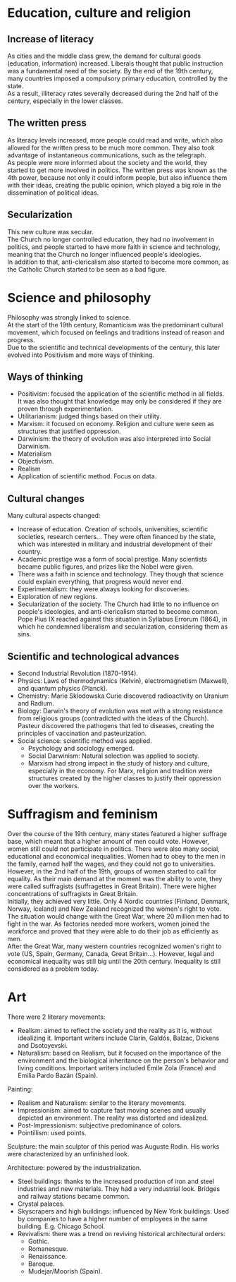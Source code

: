 # Education, culture and religion

## Increase of literacy
As cities and the middle class grew, the demand for cultural goods (education, information) increased.
Liberals thought that public instruction was a fundamental need of the society. By the end of the 19th century, many countries imposed a compulsory primary education, controlled by the state.  
As a result, illiteracy rates severally decreased during the 2nd half of the century, especially in the lower classes.

## The written press
As literacy levels increased, more people could read and write, which also allowed for the written press to be much more common. They also took advantage of instantaneous communications, such as the telegraph.  
As people were more informed about the society and the world, they started to get more involved in politics. The written press was known as the 4th power, because not only it could inform people, but also influence them with their ideas, creating the public opinion, which played a big role in the dissemination of political ideas.

## Secularization
This new culture was secular.  
The Church no longer controlled education, they had no involvement in politics, and people started to have more faith in science and technology, meaning that the Church no longer influenced people's ideologies.  
In addition to that, anti-clericalism also started to become more common, as the Catholic Church started to be seen as a bad figure.

# Science and philosophy
Philosophy was strongly linked to science.  
At the start of the 19th century, Romanticism was the predominant cultural movement, which focused on feelings and traditions instead of reason and progress.  
Due to the scientific and technical developments of the century, this later evolved into Positivism and more ways of thinking.

## Ways of thinking
- Positivism: focused the application of the scientific method in all fields. It was also thought that knowledge may only be considered if they are proven through experimentation.
- Utilitarianism: judged things based on their utility.
- Marxism: it focused on economy. Religion and culture were seen as structures that justified oppression.
- Darwinism: the theory of evolution was also interpreted into Social Darwinism.
- Materialism
- Objectivism.
- Realism
- Application of scientific method. Focus on data.

## Cultural changes
Many cultural aspects changed:
- Increase of education. Creation of schools, universities, scientific societies, research centers... They were often financed by the state, which was interested in military and industrial development of their country.
- Academic prestige was a form of social prestige. Many scientists became public figures, and prizes like the Nobel were given.
- There was a faith in science and technology. They though that science could explain everything, that progress would never end.
- Experimentalism: they were always looking for discoveries.
- Exploration of new regions.
- Secularization of the society. The Church had little to no influence on people's ideologies, and anti-clericalism started to become common. Pope Pius IX reacted against this situation in Syllabus Errorum (1864), in which he condemned liberalism and secularization, considering them as sins.

## Scientific and technological advances
- Second Industrial Revolution (1870-1914).
- Physics: Laws of thermodynamics (Kelvin), electromagnetism (Maxwell), and quantum physics (Planck).
- Chemistry: Marie Sklodowska Curie discovered radioactivity on Uranium and Radium.
- Biology: Darwin's theory of evolution was met with a strong resistance from religious groups (contradicted with the ideas of the Church). Pasteur discovered the pathogens that led to diseases, creating the principles of vaccination and pasteurization.
- Social science: scientific method was applied.
    - Psychology and sociology emerged.
    - Social Darwinism: Natural selection was applied to society.
    - Marxism had strong impact in the study of history and culture, especially in the economy. For Marx, religion and tradition were structures created by the higher classes to justify their oppression over the workers.

# Suffragism and feminism
Over the course of the 19th century, many states featured a higher suffrage base, which meant that a higher amount of men could vote. However, women still could not participate in politics. There were also many social, educational and economical inequalities. Women had to obey to the men in the family, earned half the wages, and they could not go to universities.  
However, in the 2nd half of the 19th, groups of women started to call for equality. As their main demand at the moment was the ability to vote, they were called suffragists (suffragettes in Great Britain). There were higher concentrations of suffragists in Great Britain.  
Initially, they achieved very little. Only 4 Nordic countries (Finland, Denmark, Norway, Iceland) and New Zealand recognized the women's right to vote.  
The situation would change with the Great War, where 20 million men had to fight in the war. As factories needed more workers, women joined the workforce and proved that they were able to do their job as efficiently as men.  
After the Great War, many western countries recognized women's right to vote (US, Spain, Germany, Canada, Great Britain...). However, legal and economical inequality was still big until the 20th century. Inequality is still considered as a problem today.

# Art
There were 2 literary movements:
- Realism: aimed to reflect the society and the reality as it is, without idealizing it. Important writers include Clarín, Galdós, Balzac, Dickens and Dsotoyevski.
- Naturalism: based on Realism, but it focused on the importance of the environment and the biological inheritance on the person's behavior and living conditions. Important writers included Émile Zola (France) and Emilia Pardo Bazán (Spain).

Painting:
- Realism and Naturalism: similar to the literary movements.
- Impressionism: aimed to capture fast moving scenes and usually depicted an environment. The reality was distorted and idealized.
- Post-Impressionism: subjective predominance of colors.
- Pointillism: used points.

Sculpture: the main sculptor of this period was Auguste Rodin. His works were characterized by an unfinished look.

Architecture: powered by the industrialization.
- Steel buildings: thanks to the increased production of iron and steel industries and new materials. They had a very industrial look. Bridges and railway stations became common.
- Crystal palaces.
- Skyscrapers and high buildings: influenced by New York buildings. Used by companies to have a higher number of employees in the same building. E.g. Chicago School.
- Revivalism: there was a trend on reviving historical architectural orders:
    - Gothic.
    - Romanesque.
    - Renaissance.
    - Baroque.
    - Mudejar/Moorish (Spain).
